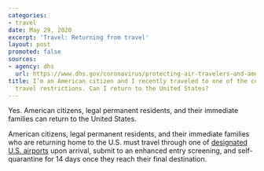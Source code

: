 ```yaml
---
categories:
- travel
date: May 29, 2020
excerpt: 'Travel: Returning from travel'
layout: post
promoted: false
sources:
- agency: dhs
  url: https://www.dhs.gov/coronavirus/protecting-air-travelers-and-american-public
title: I’m an American citizen and I recently traveled to one of the countries under
  travel restrictions. Can I return to the United States?
---
```


Yes. American citizens, legal permanent residents, and their immediate families can return to the United States.

American citizens, legal permanent residents, and their immediate families who are returning home to the U.S. must travel through one of [designated U.S. airports](https://faq.coronavirus.gov/travel/which-airports-have-enhanced-travel-screening/) upon arrival, submit to an enhanced entry screening, and self-quarantine for 14 days once they reach their final destination.
